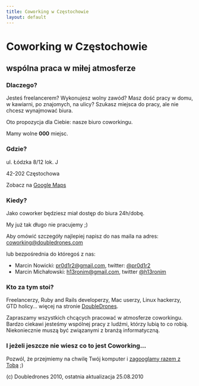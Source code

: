 ```yaml
---
title: Coworking w Częstochowie
layout: default
---
```


# Coworking w Częstochowie

## wspólna praca w miłej atmosferze

### Dlaczego?

Jesteś freelancerem? Wykonujesz wolny zawód?
Masz dość pracy w domu, w kawiarni, po znajomych, na ulicy?
Szukasz miejsca do pracy, ale nie chcesz wynajmować biura.

Oto propozycja dla Ciebie: nasze biuro coworkingu.

Mamy wolne **000** miejsc.

### Gdzie?

ul. Łódzka 8/12 lok. J

42-202 Częstochowa

Zobacz na [Google Maps](http://maps.google.com/maps?f=q&source=s_q&hl=en&geocode=&q=%C5%81%C3%B3dzka+8%2F12,+Cz%C4%99stochowa&sll=37.0625,-95.677068&sspn=49.043149,92.109375&ie=UTF8&hq=&hnear=%C5%81%C3%B3dzka+8%2F12,+Cz%C4%99stochowa,+%C5%9Al%C4%85skie,+Poland&z=16)

### Kiedy?

Jako coworker będziesz miał dostęp do biura 24h/dobę.

My już tak długo nie pracujemy ;)

Aby omówić szczegóły najlepiej napisz do nas maila na adres: [coworking@doubledrones.com](mailto:coworking@doubledrones.com)

lub bezpośrednia do któregoś z nas:

 * Marcin Nowicki: [pr0d1r2@gmail.com](mailto:pr0d1r2+coworking@gmail.com), twitter: [@pr0d1r2](http://twitter.com/pr0d1r2)
 * Marcin Michałowski: [h13ronim@gmail.com](mailto:h13ronim+coworking@gmail.com), twitter [@h13ronim](http://twitter.com/h13ronim)

### Kto za tym stoi?

Freelancerzy, Ruby and Rails developerzy, Mac userzy, Linux hackerzy, GTD holicy... więcej na stronie [DoubleDrones](http://doubledrones.com).

Zapraszamy wszystkich chcących pracować w atmosferze coworkingu.
Bardzo ciekawi jesteśmy wspólnej pracy z ludźmi, którzy lubią to co robią.
Niekoniecznie muszą być związanymi z branżą informatyczną.

### I jeżeli jeszcze nie wiesz co to jest Coworking...

Pozwól, że przejmiemy na chwilę Twój komputer i [zagooglamy razem z Tobą](http://lmgtfy.com/?q=coworking) ;)

<div id="footer">
  (c) Doubledrones 2010, ostatnia aktualizacja 25.08.2010
</div>
